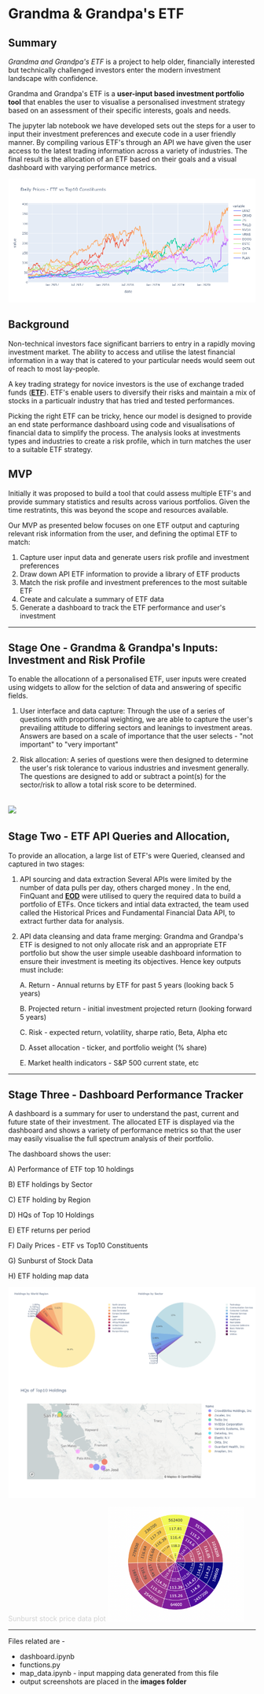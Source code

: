 
# Grandma & Grandpa's ETF

## Summary

*Grandma and Grandpa's ETF* is a project to help older, financially interested but technically challenged investors enter the modern investment landscape with confidence.  

Grandma and Grandpa's ETF is a **user-input based investment portfolio tool** that enables the user to visualise a personalised investment strategy based on an assessment of their specific interests, goals and needs.

The jupyter lab notebook we have developed sets out the steps for a user to input their investment preferences and execute code in a user friendly manner. By compiling various ETF's through an API we have given the user access to the latest trading information across a variety of industries. The final result is the allocation of an ETF based on their goals and a visual dashboard with varying performance metrics.   

![](images/daily_prices_etf_vs_top10.png)

## Background
Non-technical investors face significant barriers to entry in a rapidly moving investment market. The ability to access and utilise the latest financial information in a way that is catered to your particular needs would seem out of reach to most lay-people. 

A key trading strategy for novice investors is the use of exchange traded funds ([**ETF**](https://www.investopedia.com/terms/e/etf.asp)). ETF's enable users to diversify their risks and maintain a mix of stocks in a particualr industry that has tried and tested performances. 

Picking the right ETF can be tricky,  hence our model is designed to provide an end state performance dashboard using code and visualisations of financial data to simplify the process. The analysis looks at investments types and industries to create a risk profile, which in turn matches the user to a suitable ETF strategy.

## MVP
Initially it was proposed to build a tool that could assess multiple ETF's and provide summary statistics and results across various portfolios. Given the time restratints, this was beyond the scope and resources available. 

Our MVP as presented below focuses on one ETF output and capturing relevant risk information from the user, and defining the optimal ETF to match:

1. Capture user input data and generate users risk profile and investment preferences
2. Draw down API ETF information to provide a library of ETF products
3. Match the risk profile and investment preferences to the most suitable ETF
4. Create and calculate a summary of ETF data
5. Generate a dashboard to track the ETF performance and user's investment


-------------
 
## Stage One - Grandma & Grandpa's Inputs: Investment and Risk Profile

 To enable the allocationn of a personalised ETF, user inputs were created using widgets to allow for the selction of data and answering of specific fields.   

1. User interface and data capture:
Through the use of a series of questions with proportional weighting, we are able to capture the user's prevailing attitude to differing sectors and leanings to investment areas. Answers are based on a scale of importance that the user selects - "not important" to "very important"

2. Risk allocation:
A series of questions were then designed to determine the user's risk tolerance to various industries and invesment generally. The questions are designed to add or subtract a point(s) for the sector/risk to allow a total risk score to be determined.


![](images/userinput.gif)
---------------

## Stage Two - ETF API Queries and Allocation,
 
To provide an allocation, a large list of ETF's were Queried, cleansed and captured in two stages:

1. API sourcing and data extraction
Several APIs were limited by the number of data pulls per day, others charged money . In the end, FinQuant and [**EOD**](https://eodhistoricaldata.com/) were utilised to query the required data to build a portfolio of ETFs. Once tickers and intial data extracted, the team used called the Historical Prices and Fundamental Financial Data API, to extract further data for analysis.


2. API data cleansing and data frame merging: Grandma and Grandpa's ETF is designed to not only allocate risk and an appropriate ETF portfolio but show the user simple useable dashboard information to ensure their investment is meeting its objectives.
Hence key outputs must include:

    A. Return - Annual returns by ETF for past 5 years (looking back 5 years)

    B. Projected return - initial investment projected return (looking forward 5 years)

    C. Risk - expected return, volatility, sharpe ratio, Beta, Alpha etc

    D. Asset allocation - ticker, and portfolio weight (% share)

    E. Market health indicators - S&P 500 current state, etc


--------------

## Stage Three - Dashboard Performance Tracker

A dashboard is a summary for user to understand the past, current and future state of their investment. The allocated ETF is displayed via the dashboard and shows a variety of performance metrics so that the user may easily visualise the full spectrum analysis of their portfolio.

The dashboard shows the user:

A) Performance of ETF top 10 holdings

B) ETF holdings by Sector

C) ETF holding by Region

D) HQs of Top 10 Holdings

E) ETF returns per period

F) Daily Prices - ETF vs Top10 Constituents

G) Sunburst of Stock Data

H) ETF holding map data

![](images/dash.png)

<font size="small" color="lightgrey">Sunburst stock price data plot </font>
<img src="images/sunbursts-stock-price-data.png" alt="sunburst" width="55%" />
************************
Files related are - 
<ul><li>dashboard.ipynb</li>
 <li>functions.py</li>
 <li>map_data.ipynb - input mapping data generated from this file </li>
 <li>output screenshots are placed in the <strong>images folder</strong></li>
  </ul>
